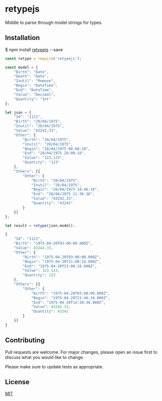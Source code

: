 # retypejs
 Middle to parse through model strings for types.

## Installation
$ npm install [retypejs](https://github.com/jeanpuga/retypejs) --save

```javascript
const retype = require('retypejs');

const model = {
    "Birth": "Date",
    "Death": "Date",
    "Inutil": "Remove",
    "Begin": "DateTime",
    "End": "DateTime",
    "Value": "Decimal",
    "Quantity": "Int"
};

let json = {
    "Id": "1111",
    "Birth": "20/04/1975",
    "Inutil": "20/04/1975",
    "Value": "43242,33",
    "Other": {
        "Birth": "20/04/1975",
        "Inutil": "20/04/1975",
        "Begin": "20/04/1975 08:00:18",
        "End": "20/04/1975 20:00:18",
        "Value": "123,123",
        "Quantity": "123"
    },
    "Others": [{
        "Other": {
            "Birth": "20/04/1975",
            "Inutil": "20/04/1975",
            "Begin": "20/04/1975 18:46:18",
            "End": "20/04/1975 11:30:38",
            "Value": "43242,33",
            "Quantity": "43242"
        }
    }]
};

let result = retype(json,model);

{
    "Id": "1111",
    "Birth": "1975-04-20T03:00:00.000Z",
    "Value": 43242.33,
    "Other": {
        "Birth": "1975-04-20T03:00:00.000Z",
        "Begin": "1975-04-20T11:00:18.000Z",
        "End": "1975-04-20T23:00:18.000Z",
        "Value": 123.123,
        "Quantity": 123
    },
    "Others": [{
        "Other": {
            "Birth": "1975-04-20T03:00:00.000Z",
            "Begin": "1975-04-20T21:46:18.000Z",
            "End": "1975-04-20T14:30:38.000Z",
            "Value": 43242.33,
            "Quantity": 43242
        }
    }]
}
```

## Contributing
Pull requests are welcome. For major changes, please open an issue first to discuss what you would like to change.

Please make sure to update tests as appropriate.


## License
[MIT](https://choosealicense.com/licenses/mit/)

